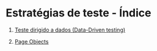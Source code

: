 # Estratégias de teste - Índice

1. [Teste dirigido a dados (Data-Driven testing)](/docs/c-estrategia-teste/01_ddt.md)

2. [Page Objects](/docs/c-estrategia-teste/02_page-objects.md)

